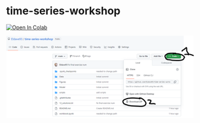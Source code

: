 # time-series-workshop
[![Open In Colab](https://colab.research.google.com/assets/colab-badge.svg)](https://colab.research.google.com/github/Eldave93/time-series-workshop/blob/main/workbook.ipynb)

![alt text](./Figures/Download_Instructions.PNG)